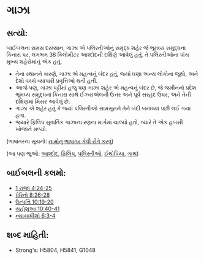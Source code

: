 # ગાઝા 

## સત્યો: 

બાઈબલના સમય દરમ્યાન, ગાઝા એ પલિસ્તીઓનું સમૃદ્ધ શહેર જે ભૂમધ્ય સમુદ્ધના કિનારા પર, લગભગ 38 કિલોમીટર આશ્દોદની દક્ષિણે આવેલું હતું.
તે પલિસ્તીઓના પાંચ મુખ્ય શહેરોમાંનું એક હતું.

* તેના સ્થાનને કારણે, ગાઝા એ મહત્વનું બંદર હતું, જ્યાં ઘણા અન્ય લોકોના જૂથો, અને દેશો વચ્ચે વ્યાપારી પ્રવૃત્તિઓ થતી હતી.
* આજે પણ, ગાઝા પટ્ટીમાં હજુ પણ ગાઝા શહેર એ મહત્વનું બંદર છે, જે  જમીનનો પ્રદેશ ભૂમધ્ય સમુદ્ધના કિનારા સાથે ઈઝરાએલની ઉત્તર અને પૂર્વ સરહદ ઉપર, અને તેની દક્ષિણમાં મિસર આવેલું છે.
* ગાઝા એ શહેર હતું કે જ્યાં પલિસ્તીઓ સામસૂનને તેને બંદી બનાવ્યા પછી લઈ ગયા હતા.
* જયારે ફિલિપ સુવાર્તિક ગાઝાના રણના માર્ગમાં ચાલ્યો હતો, ત્યારે તે એક હબસી ખોજાને મળ્યો.

(ભાષાંતરના સૂચનો: [નામોનું ભાષાંતર કેવી રીતે કરવું](rc://gu/ta/man/translate/translate-names))

(આ પણ જુઓ: [આશ્દોદ](../names/ashdod.md), [ફિલિપ](../names/philip.md), [પલિસ્તીઓ](../names/philistines.md), [ઈથોપિયા](../names/ethiopia.md), [ગાથ](../names/gath.md))

## બાઈબલની કલમો: 

* [1 રાજા 4:24-25](rc://gu/tn/help/1ki/04/24)
* [પ્રેરિતો 8:26-28](rc://gu/tn/help/act/08/26)
* [ઉત્પત્તિ 10:19-20](rc://gu/tn/help/gen/10/19)
* [યહોશુઆ 10:40-41](rc://gu/tn/help/jos/10/40)
* [ન્યાયાધીશો 6:3-4](rc://gu/tn/help/jdg/06/03)

## શબ્દ માહિતી: 

* Strong's: H5804, H5841, G1048
